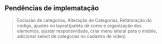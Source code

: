 ## Pendências de implematação

> Exclusão de categorias, Alteração de Categorias, Refatoração do código, ajustes no layout(paleta de cores e organização dos elementos, ajustar responsividade, criar menu lateral para o mobile, adicionar select de categorias no cadastro de vídeo)

